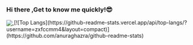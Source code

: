 ### Hi there ,Get to know me quickly!😎  

<a href="https://github.com/anuraghazra/github-readme-stats">
  <img align="center"  src="https://github-readme-stats.vercel.app/api?username=zxfccmm4&count_private=true&show_icons=true&theme=gotham&show_owner=true" />
</a>
[![Top Langs](https://github-readme-stats.vercel.app/api/top-langs/?username=zxfccmm4&layout=compact)](https://github.com/anuraghazra/github-readme-stats)

